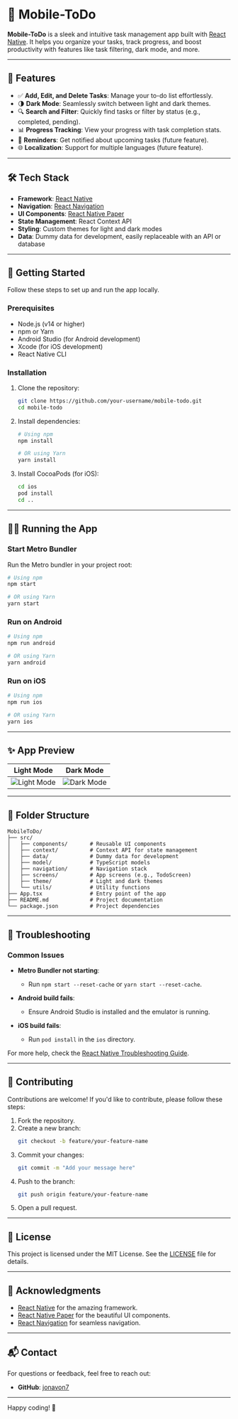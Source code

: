 # 📱 Mobile-ToDo

**Mobile-ToDo** is a sleek and intuitive task management app built with [React Native](https://reactnative.dev). It helps you organize your tasks, track progress, and boost productivity with features like task filtering, dark mode, and more.

---

## 🚀 Features

- ✅ **Add, Edit, and Delete Tasks**: Manage your to-do list effortlessly.
- 🌗 **Dark Mode**: Seamlessly switch between light and dark themes.
- 🔍 **Search and Filter**: Quickly find tasks or filter by status (e.g., completed, pending).
- 📊 **Progress Tracking**: View your progress with task completion stats.
- 🔔 **Reminders**: Get notified about upcoming tasks (future feature).
- 🌐 **Localization**: Support for multiple languages (future feature).

---

## 🛠️ Tech Stack

- **Framework**: [React Native](https://reactnative.dev)
- **Navigation**: [React Navigation](https://reactnavigation.org)
- **UI Components**: [React Native Paper](https://callstack.github.io/react-native-paper/)
- **State Management**: React Context API
- **Styling**: Custom themes for light and dark modes
- **Data**: Dummy data for development, easily replaceable with an API or database

---

## 📖 Getting Started

Follow these steps to set up and run the app locally.

### Prerequisites

- Node.js (v14 or higher)
- npm or Yarn
- Android Studio (for Android development)
- Xcode (for iOS development)
- React Native CLI

### Installation

1. Clone the repository:
   ```sh
   git clone https://github.com/your-username/mobile-todo.git
   cd mobile-todo
   ```

2. Install dependencies:
   ```sh
   # Using npm
   npm install

   # OR using Yarn
   yarn install
   ```

3. Install CocoaPods (for iOS):
   ```sh
   cd ios
   pod install
   cd ..
   ```

---

## 🏃‍♂️ Running the App

### Start Metro Bundler
Run the Metro bundler in your project root:
```sh
# Using npm
npm start

# OR using Yarn
yarn start
```

### Run on Android
```sh
# Using npm
npm run android

# OR using Yarn
yarn android
```

### Run on iOS
```sh
# Using npm
npm run ios

# OR using Yarn
yarn ios
```

---

## ✨ App Preview

| Light Mode | Dark Mode |
|------------|-----------|
| ![Light Mode](https://via.placeholder.com/300x600?text=Light+Mode) | ![Dark Mode](https://via.placeholder.com/300x600?text=Dark+Mode) |

---

## 🧩 Folder Structure

```
MobileToDo/
├── src/
│   ├── components/       # Reusable UI components
│   ├── context/          # Context API for state management
│   ├── data/             # Dummy data for development
│   ├── model/            # TypeScript models
│   ├── navigation/       # Navigation stack
│   ├── screens/          # App screens (e.g., TodoScreen)
│   ├── theme/            # Light and dark themes
│   └── utils/            # Utility functions
├── App.tsx               # Entry point of the app
├── README.md             # Project documentation
└── package.json          # Project dependencies
```

---

## 🐛 Troubleshooting

### Common Issues

- **Metro Bundler not starting**:
  - Run `npm start --reset-cache` or `yarn start --reset-cache`.

- **Android build fails**:
  - Ensure Android Studio is installed and the emulator is running.

- **iOS build fails**:
  - Run `pod install` in the `ios` directory.

For more help, check the [React Native Troubleshooting Guide](https://reactnative.dev/docs/troubleshooting).

---

## 🤝 Contributing

Contributions are welcome! If you'd like to contribute, please follow these steps:

1. Fork the repository.
2. Create a new branch:
   ```sh
   git checkout -b feature/your-feature-name
   ```
3. Commit your changes:
   ```sh
   git commit -m "Add your message here"
   ```
4. Push to the branch:
   ```sh
   git push origin feature/your-feature-name
   ```
5. Open a pull request.

---

## 📜 License

This project is licensed under the MIT License. See the [LICENSE](LICENSE) file for details.

---

## 🌟 Acknowledgments

- [React Native](https://reactnative.dev) for the amazing framework.
- [React Native Paper](https://callstack.github.io/react-native-paper/) for the beautiful UI components.
- [React Navigation](https://reactnavigation.org) for seamless navigation.

---

## 📬 Contact

For questions or feedback, feel free to reach out:

- **GitHub**: [jonavon7](https://github.com/jonavon7)

---

Happy coding! 🚀
